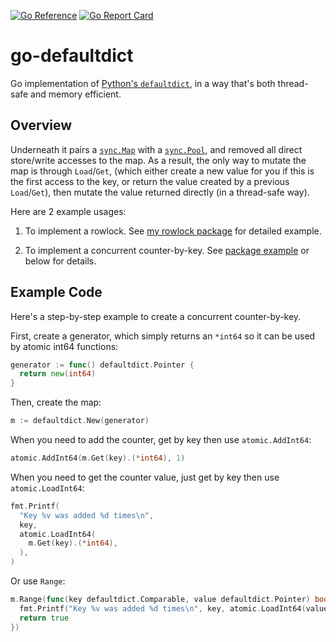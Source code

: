 [![Go Reference](https://pkg.go.dev/badge/go.yhsif.com/defaultdict.svg)](https://pkg.go.dev/go.yhsif.com/defaultdict)
[![Go Report Card](https://goreportcard.com/badge/go.yhsif.com/defaultdict)](https://goreportcard.com/report/go.yhsif.com/defaultdict)

# go-defaultdict

Go implementation of [Python's `defaultdict`][python-defaultdict],
in a way that's both thread-safe and memory efficient.

## Overview

Underneath it pairs a [`sync.Map`][sync-map] with a [`sync.Pool`][sync-pool],
and removed all direct store/write accesses to the map.
As a result, the only way to mutate the map is through `Load`/`Get`,
(which either create a new value for you if this is the first access to the key,
or return the value created by a previous `Load`/`Get`),
then mutate the value returned directly (in a thread-safe way).

Here are 2 example usages:

1. To implement a rowlock.
   See [my rowlock package][rowlock] for detailed example.

2. To implement a concurrent counter-by-key.
   See [package example][package-example] or below for details.

## Example Code

Here's a step-by-step example to create a concurrent counter-by-key.

First, create a generator,
which simply returns an `*int64` so it can be used by atomic int64 functions:

```go
generator := func() defaultdict.Pointer {
  return new(int64)
}
```

Then, create the map:

```go
m := defaultdict.New(generator)
```

When you need to add the counter, get by key then use `atomic.AddInt64`:

```go
atomic.AddInt64(m.Get(key).(*int64), 1)
```

When you need to get the counter value,
just get by key then use `atomic.LoadInt64`:

```go
fmt.Printf(
  "Key %v was added %d times\n",
  key,
  atomic.LoadInt64(
    m.Get(key).(*int64),
  ),
)
```

Or use `Range`:

```go
m.Range(func(key defaultdict.Comparable, value defaultdict.Pointer) bool {
  fmt.Printf("Key %v was added %d times\n", key, atomic.LoadInt64(value.(*int64)))
  return true
})
```

[python-defaultdict]: https://docs.python.org/3/library/collections.html#collections.defaultdict
[sync-map]: https://pkg.go.dev/sync#Map
[sync-pool]: https://pkg.go.dev/sync#Pool
[rowlock]: https://github.com/fishy/rowlock/blob/v0.4.0/rowlock.go
[package-example]: https://pkg.go.dev/go.yhsif.com/defaultdict#example-package
